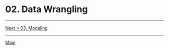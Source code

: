 # 02. Data Wrangling

---
[Next > 03. Modeling](https://github.com/xlegend1024/az-cloudscale-adv-analytics/blob/master/03Modeling.md)

---
[Main](https://github.com/xlegend1024/az-cloudscale-adv-analytics/blob/master/README.md)
